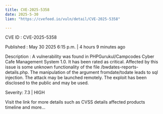 ```yaml
---
title: CVE-2025-5358
date: 2025-5-30
lien: "https://cvefeed.io/vuln/detail/CVE-2025-5358"

---
```


CVE ID : CVE-2025-5358

Published :  May 30
2025
6:15 p.m. | 4 hours
9 minutes ago

Description : A vulnerability was found in PHPGurukul/Campcodes Cyber Cafe Management System 1.0. It has been rated as critical. Affected by this issue is some unknown functionality of the file /bwdates-reports-details.php. The manipulation of the argument fromdate/todate leads to sql injection. The attack may be launched remotely. The exploit has been disclosed to the public and may be used.

Severity: 7.3 | HIGH

Visit the link for more details
such as CVSS details
affected products
timeline
and more...
